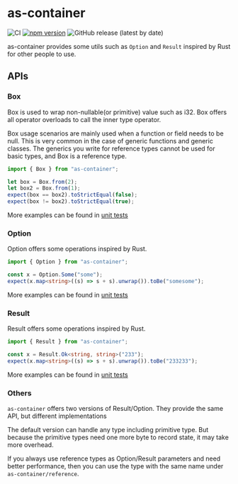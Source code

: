 # as-container

![CI](https://github.com/yjhmelody/as-container/workflows/CI/badge.svg)
[![npm version](https://img.shields.io/npm/v/as-container?color=light-green&label=npm%20package)](https://img.shields.io/npm/v/as-container?color=light-green&label=npm%20package)
![GitHub release (latest by date)](https://img.shields.io/github/v/release/yjhmelody/as-container)

as-container provides some utils such as `Option` and `Result` inspired by Rust for other people to use.

## APIs

### Box

Box is used to wrap non-nullable(or primitive) value such as i32. Box offers all operator overloads to call the inner type operator.

Box usage scenarios are mainly used when a function or field needs to be null. This is very common in the case of generic functions and generic classes. The generics you write for reference types cannot be used for basic types, and Box is a reference type.

```ts
import { Box } from "as-container";

let box = Box.from(2);
let box2 = Box.from(1);
expect(box == box2).toStrictEqual(false);
expect(box != box2).toStrictEqual(true);
```

More examples can be found in [unit tests](./assembly/__tests__/box.spec.ts)

### Option

Option offers some operations inspired by Rust.

```ts
import { Option } from "as-container";

const x = Option.Some("some");
expect(x.map<string>((s) => s + s).unwrap()).toBe("somesome");
```

More examples can be found in [unit tests](./assembly/__tests__/primitive/option.spec.ts)

### Result

Result offers some operations inspired by Rust.

```ts
import { Result } from "as-container";

const x = Result.Ok<string, string>("233");
expect(x.map<string>((s) => s + s).unwrap()).toBe("233233");
```

More examples can be found in [unit tests](./assembly/__tests__/primitive/result.spec.ts)

### Others

`as-container` offers two versions of Result/Option. They provide the same API, but different implementations

The default version can handle any type including primitive type. But because the primitive types need one more byte to record state, it may take more overhead.

If you always use reference types as Option/Result parameters and need better performance, then you can use the type with the same name under `as-container/reference`.
